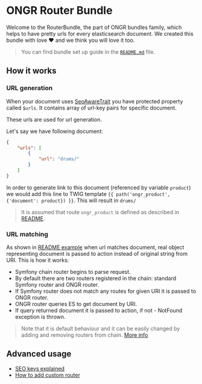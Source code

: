 # ONGR Router Bundle

Welcome to the RouterBundle, the part of ONGR bundles family, which helps to have pretty urls for every elasticsearch document. We created this bundle with love :heart: and we think you will love it too.

> You can find bundle set up guide in the [`README.md`](../../README.md) file. 

## How it works

### URL generation

When your document uses [SeoAwareTrait](https://github.com/ongr-io/RouterBundle/blob/master/Document/SeoAwareTrait.php) you have protected property called `$urls`. It contains array of url-key pairs for specific document.

These urls are used for url generation.

Let's say we have following document:

```json
{
    "urls": [
        {
            "url": "drums/"
        }
    ]
}
```

In order to generate link to this document (referenced by variable `product`) we would add this line to TWIG template `{{ path('ongr_product', {'document': product}) }}`. This will result in `drums/` 

> It is assumed that route `ongr_product` is defined as described in [README](../../README.md).

### URL matching

As shown in [README example](../../README.md#step-4-create-an-action-for-product-page) when url matches document, real object representing document is passed to action instead of original string from URI. This is how it works:
- Symfony chain router begins to parse request.
- By default there are two routers registered in the chain: standard Symfony router and ONGR router.
- If Symfony router does not match any routes for given URI it is passed to ONGR router.
- ONGR router queries ES to get document by URI.
- If query returned document it is passed to action, if not - NotFound exception is thrown.

> Note that it is default behaviour and it can be easily changed by adding and removing routers from chain. [More info](chain_router.md)

## Advanced usage
* [SEO keys explained](seo_keys.md)
* [How to add custom router](chain_router.md)
